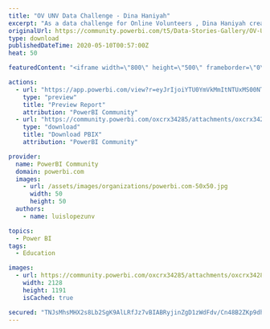 ```yaml
---
title: "OV UNV Data Challenge - Dina Haniyah"
excerpt: "As a data challenge for Online Volunteers , Dina Haniyah created a report to represent the geographical mobilization and demographics of United"
originalUrl: https://community.powerbi.com/t5/Data-Stories-Gallery/OV-UNV-Data-Challenge-Dina-Haniyah/m-p/1082664
type: download
publishedDateTime: 2020-05-10T00:57:00Z
heat: 50

featuredContent: "<iframe width=\"800\" height=\"500\" frameborder=\"0\" src=\"https://app.powerbi.com/view?r=eyJrIjoiNTdjYzU4YjItYmNmYS00MzIyLWFjZDctNjNlZWQwMzQ2ZDRlIiwidCI6ImI0MThjNGZiLTBiYjQtNDBkMy1iYmIwLWIwMzI1YmQ5ZDA4ZiIsImMiOjEwfQ%3D%3D\"></iframe>"

actions:
  - url: "https://app.powerbi.com/view?r=eyJrIjoiYTU0YmVkMmItNTUxMS00NTBiLWIyNmItMTM5NjliZmU1NDJiIiwidCI6ImIzZTVkYjVlLTI5NDQtNDgzNy05OWY1LTc0ODhhY2U1NDMxOSIsImMiOjh9"
    type: "preview"
    title: "Preview Report"
    attribution: "PowerBI Community"
  - url: "https://community.powerbi.com/oxcrx34285/attachments/oxcrx34285/DataStoriesGallery/3917/2/OV%20UNV%20Data%20Challenge%20-%20Dina%20Haniyah.pbix"
    type: "download"
    title: "Download PBIX"
    attribution: "PowerBI Community"

provider:
  name: PowerBI Community
  domain: powerbi.com
  images:
    - url: /assets/images/organizations/powerbi.com-50x50.jpg
      width: 50
      height: 50
  authors:
    - name: luislopezunv

topics:
  - Power BI
tags:
  - Education

images:
  - url: https://community.powerbi.com/oxcrx34285/attachments/oxcrx34285/DataStoriesGallery/3917/1/DinaHaniyah_OV_UNV_DataChallenge.jpg
    width: 2128
    height: 1191
    isCached: true

secured: "TNJsMhsMHX2s8Lb2SgK9AlLRfJz7vBIABRyjinZgD1zWdFdv/Cn48B2ZKp9dh20NjCSJV7mKleWkqDallYjnp8ltYtJ4Ve4JRQxK6RmPyjP0mt8hbLzcQ2DL3x+jQMNtcpqeZSBEtwHnCByo64XxZ0ai2SbTpY1teHCsqxfHRN2aU1B2gjAAzJz9Cp48xNJa5yElDzzZPA+uOOAMEDrD0Svh+n0GuNrs9gsh8P3F7yIr2a5rZpha3Qohrhyg096Y1rlnkS55w93qCxsuO8b64SO8JwBEUuk/YabW0O42XA++4Jc6t1ALsBa+4pQ8K7C3rbD7PJmC3heIyK8l1I092kO36v678q4TcO3tSsq7h1SI8+XmyQ6G0lgCholpl7qXZdP2gowcfu48TsdaX8XBJg==;pROV2OuKsuVp+BSfeHyCMg=="
---
```


